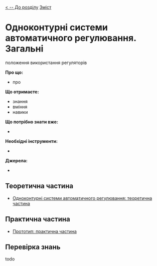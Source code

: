 [< -- До розділу](../README.md)         [Зміст](../../contents.md)

# Одноконтурні системи автоматичного регулювання. Загальні
положення використання регуляторів

**Про що:**

- про 

**Що отримаєте:**

- знання 
- вміння 
- навики 

**Що потрібно знати вже:**

- 

**Необхідні інструменти:**

- 

**Джерела:** 

- 

## Теоретична частина

- [Одноконтурні системи автоматичного регулювання: теоретична частина](teor.md)

## Практична частина

- [Прототип: практична частина](lab.md)

## Перевірка знань

todo